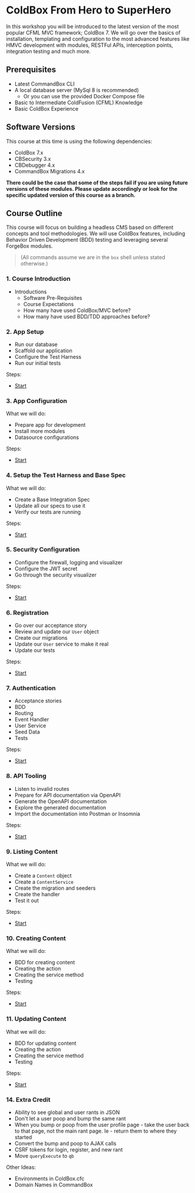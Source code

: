 # ColdBox From Hero to SuperHero

In this workshop you will be introduced to the latest version of the most popular CFML MVC framework; ColdBox 7. We will go over the basics of installation, templating and configuration to the most advanced features like HMVC development with modules, RESTFul APIs, interception points, integration testing and much more.

## Prerequisites

- Latest CommandBox CLI
- A local database server (MySql 8 is recommended)
  - Or you can use the provided Docker Compose file
- Basic to Intermediate ColdFusion (CFML) Knowledge
- Basic ColdBox Experience

## Software Versions

This course at this time is using the following dependencies:

- ColdBox 7.x
- CBSecurity 3.x
- CBDebugger 4.x
- CommandBox Migrations 4.x

**There could be the case that some of the steps fail if you are using future versions of these modules.  Please update accordingly or look for the specific updated version of this course as a branch.**

## Course Outline

This course will focus on building a headless CMS based on different concepts and tool methodologies. We will use ColdBox features, including Behavior Driven Development (BDD) testing and leveraging several ForgeBox modules.

> (All commands assume we are in the `box` shell unless stated otherwise.)

### 1. Course Introduction

- Introductions
  - Software Pre-Requisites
  - Course Expectations
  - How many have used ColdBox/MVC before?
  - How many have used BDD/TDD approaches before?

### 2. App Setup

- Run our database
- Scaffold our application
- Configure the Test Harness
- Run our initial tests

Steps:

- [Start](steps/step-2.md)

### 3. App Configuration

What we will do:

- Prepare app for development
- Install more modules
- Datasource configurations

Steps:

- [Start](steps/step-3.md)

### 4. Setup the Test Harness and Base Spec

What we will do:

- Create a Base Integration Spec
- Update all our specs to use it
- Verify our tests are running

Steps:

- [Start](steps/step-4.md)

### 5. Security Configuration

- Configure the firewall, logging and visualizer
- Configure the JWT secret
- Go through the security visualizer

Steps:

- [Start](steps/step-5.md)

### 6. Registration

- Go over our acceptance story
- Review and update our `User` object
- Create our migrations
- Update our `User` service to make it real
- Update our tests

Steps:

- [Start](steps/step-6.md)

### 7. Authentication

- Acceptance stories
- BDD
- Routing
- Event Handler
- User Service
- Seed Data
- Tests

Steps:

- [Start](steps/step-7.md)

### 8. API Tooling

- Listen to invalid routes
- Prepare for API documentation via OpenAPI
- Generate the OpenAPI documentation
- Explore the generated documentation
- Import the documentation into Postman or Insomnia

Steps:

- [Start](steps/step-8.md)

### 9. Listing Content

What we will do:

- Create a `Content` object
- Create a `ContentService`
- Create the migration and seeders
- Create the handler
- Test it out

Steps:

- [Start](steps/step-9.md)

### 10. Creating Content

What we will do:

- BDD for creating content
- Creating the action
- Creating the service method
- Testing

Steps:

- [Start](steps/step-10.md)

### 11. Updating Content

What we will do:

- BDD for updating content
- Creating the action
- Creating the service method
- Testing

Steps:

- [Start](steps/step-11.md)

### 14. Extra Credit

- Ability to see global and user rants in JSON
- Don't let a user poop and bump the same rant
- When you bump or poop from the user profile page - take the user back to that page, not the main rant page. Ie - return them to where they started
- Convert the bump and poop to AJAX calls
- CSRF tokens for login, register, and new rant
- Move `queryExecute` to `qb`

Other Ideas:

- Environments in ColdBox.cfc
- Domain Names in CommandBox
